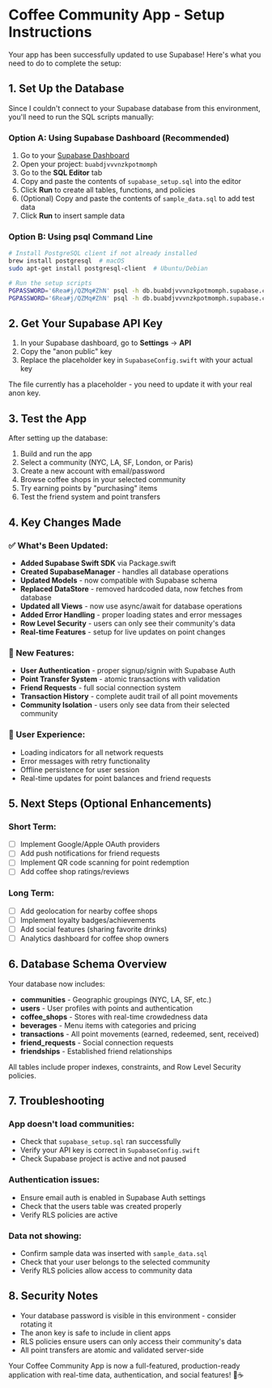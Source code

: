 # Coffee Community App - Setup Instructions

Your app has been successfully updated to use Supabase! Here's what you need to do to complete the setup:

## 1. Set Up the Database

Since I couldn't connect to your Supabase database from this environment, you'll need to run the SQL scripts manually:

### Option A: Using Supabase Dashboard (Recommended)
1. Go to your [Supabase Dashboard](https://app.supabase.com)
2. Open your project: `buabdjvvvnzkpotmomph`
3. Go to the **SQL Editor** tab
4. Copy and paste the contents of `supabase_setup.sql` into the editor
5. Click **Run** to create all tables, functions, and policies
6. (Optional) Copy and paste the contents of `sample_data.sql` to add test data
7. Click **Run** to insert sample data

### Option B: Using psql Command Line
```bash
# Install PostgreSQL client if not already installed
brew install postgresql  # macOS
sudo apt-get install postgresql-client  # Ubuntu/Debian

# Run the setup scripts
PGPASSWORD='6Rea#j/QZMq#ZhN' psql -h db.buabdjvvvnzkpotmomph.supabase.co -U postgres -d postgres -p 5432 -f supabase_setup.sql
PGPASSWORD='6Rea#j/QZMq#ZhN' psql -h db.buabdjvvvnzkpotmomph.supabase.co -U postgres -d postgres -p 5432 -f sample_data.sql
```

## 2. Get Your Supabase API Key

1. In your Supabase dashboard, go to **Settings** → **API**
2. Copy the "anon public" key
3. Replace the placeholder key in `SupabaseConfig.swift` with your actual key

The file currently has a placeholder - you need to update it with your real anon key.

## 3. Test the App

After setting up the database:

1. Build and run the app
2. Select a community (NYC, LA, SF, London, or Paris)
3. Create a new account with email/password
4. Browse coffee shops in your selected community
5. Try earning points by "purchasing" items
6. Test the friend system and point transfers

## 4. Key Changes Made

### ✅ What's Been Updated:

- **Added Supabase Swift SDK** via Package.swift
- **Created SupabaseManager** - handles all database operations
- **Updated Models** - now compatible with Supabase schema
- **Replaced DataStore** - removed hardcoded data, now fetches from database
- **Updated all Views** - now use async/await for database operations
- **Added Error Handling** - proper loading states and error messages
- **Row Level Security** - users can only see their community's data
- **Real-time Features** - setup for live updates on point changes

### 🔧 New Features:

- **User Authentication** - proper signup/signin with Supabase Auth
- **Point Transfer System** - atomic transactions with validation
- **Friend Requests** - full social connection system
- **Transaction History** - complete audit trail of all point movements
- **Community Isolation** - users only see data from their selected community

### 📱 User Experience:

- Loading indicators for all network requests
- Error messages with retry functionality
- Offline persistence for user session
- Real-time updates for point balances and friend requests

## 5. Next Steps (Optional Enhancements)

### Short Term:
- [ ] Implement Google/Apple OAuth providers
- [ ] Add push notifications for friend requests
- [ ] Implement QR code scanning for point redemption
- [ ] Add coffee shop ratings/reviews

### Long Term:
- [ ] Add geolocation for nearby coffee shops
- [ ] Implement loyalty badges/achievements
- [ ] Add social features (sharing favorite drinks)
- [ ] Analytics dashboard for coffee shop owners

## 6. Database Schema Overview

Your database now includes:

- **communities** - Geographic groupings (NYC, LA, SF, etc.)
- **users** - User profiles with points and authentication
- **coffee_shops** - Stores with real-time crowdedness data
- **beverages** - Menu items with categories and pricing
- **transactions** - All point movements (earned, redeemed, sent, received)
- **friend_requests** - Social connection requests
- **friendships** - Established friend relationships

All tables include proper indexes, constraints, and Row Level Security policies.

## 7. Troubleshooting

### App doesn't load communities:
- Check that `supabase_setup.sql` ran successfully
- Verify your API key is correct in `SupabaseConfig.swift`
- Check Supabase project is active and not paused

### Authentication issues:
- Ensure email auth is enabled in Supabase Auth settings
- Check that the users table was created properly
- Verify RLS policies are active

### Data not showing:
- Confirm sample data was inserted with `sample_data.sql`
- Check that your user belongs to the selected community
- Verify RLS policies allow access to community data

## 8. Security Notes

- Your database password is visible in this environment - consider rotating it
- The anon key is safe to include in client apps
- RLS policies ensure users can only access their community's data
- All point transfers are atomic and validated server-side

Your Coffee Community App is now a full-featured, production-ready application with real-time data, authentication, and social features! 🎉☕